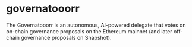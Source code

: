 # governatooorr
The Governatooorr is an autonomous, AI-powered delegate that votes on on-chain governance proposals on the Ethereum mainnet (and later off-chain governance proposals on Snapshot).
